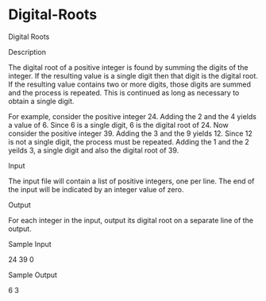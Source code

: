 # Digital-Roots

Digital Roots

Description

The digital root of a positive integer is found by summing the digits of the integer. If the resulting value is a single digit then that digit is the digital root. If the resulting value contains two or more digits, those digits are summed and the process is repeated. This is continued as long as necessary to obtain a single digit. 

For example, consider the positive integer 24. Adding the 2 and the 4 yields a value of 6. Since 6 is a single digit, 6 is the digital root of 24. Now consider the positive integer 39. Adding the 3 and the 9 yields 12. Since 12 is not a single digit, the process must be repeated. Adding the 1 and the 2 yeilds 3, a single digit and also the digital root of 39.

Input

The input file will contain a list of positive integers, one per line. The end of the input will be indicated by an integer value of zero.

Output

For each integer in the input, output its digital root on a separate line of the output.

Sample Input

24
39
0

Sample Output

6
3
